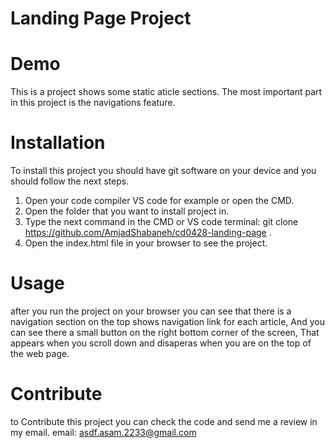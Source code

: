# Landing Page Project

# Demo 
This is a project shows some static aticle sections.
The most important part in this project is the navigations feature.

# Installation
To install this project you should have git software on your device and you should follow the next steps.
1. Open your code compiler VS code for example or open the CMD.
2. Open the folder that you want to install project in.
3. Type the next command in the CMD or VS code terminal: git clone https://github.com/AmjadShabaneh/cd0428-landing-page .
4. Open the index.html file in your browser to see the project.

# Usage 
after you run the project on your browser you can see that there is a navigation section on the top shows navigation link for each article, 
And you can see there a small button on the right bottom corner of the screen, 
That appears when you scroll down and disaperas when you are on the top of the web page. 

# Contribute 
to Contribute this project you can check the code and send me a review in my email.
email: asdf.asam.2233@gmail.com